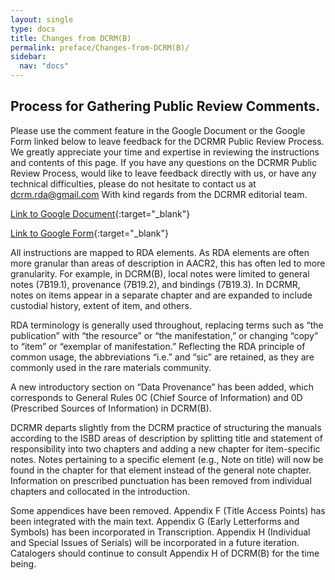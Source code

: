 ```yaml
---
layout: single
type: docs
title: Changes from DCRM(B)
permalink: preface/Changes-from-DCRM(B)/
sidebar:
  nav: "docs"
---
```


## Process for Gathering Public Review Comments.
Please use the comment feature in the Google Document or the Google Form linked below to leave feedback for the DCRMR Public Review Process.  We greatly appreciate your time and expertise in reviewing the instructions and contents of this page.  If you have any questions on the DCRMR Public Review Process, would like to leave feedback directly with us, or have any technical difficulties, please do not hesitate to contact us at dcrm.rda@gmail.com  With kind regards from the DCRMR editorial team.

[Link to Google Document](https://docs.google.com/document/d/1E_En8aTWkr59Z2oqgHlC__khIgmKUO2uG_vY6MmxEfA/edit){:target="_blank"}

[Link to Google Form](https://docs.google.com/forms/d/e/1FAIpQLSdNtJkbY1mngdTcvCoB7zZcpaIuuKHvlbyiidP-QunDy14VcQ/viewform){:target="_blank"}

All instructions are mapped to RDA elements. As RDA elements are often more granular than areas of description in AACR2, this has often led to more granularity. For example, in DCRM(B), local notes were limited to general notes (7B19.1), provenance (7B19.2), and bindings (7B19.3). In DCRMR, notes on items appear in a separate chapter and are expanded to include custodial history, extent of item, and others. 

RDA terminology is generally used throughout, replacing terms such as “the publication” with “the resource” or “the manifestation,” or changing “copy” to “item” or “exemplar of manifestation.” Reflecting the RDA principle of common usage, the abbreviations “i.e.” and “sic” are retained, as they are commonly used in the rare materials community.

A new introductory section on “Data Provenance” has been added, which corresponds to General Rules 0C (Chief Source of Information) and 0D (Prescribed Sources of Information) in DCRM(B). 

DCRMR departs slightly from the DCRM practice of structuring the manuals according to the ISBD areas of description by splitting title and statement of responsibility into two chapters and adding a new chapter for item-specific notes. Notes pertaining to a specific element (e.g., Note on title) will now be found in the chapter for that element instead of the general note chapter. Information on prescribed punctuation has been removed from individual chapters and collocated in the introduction.

Some appendices have been removed. Appendix F (Title Access Points) has been integrated with the main text. Appendix G (Early Letterforms and Symbols) has been incorporated in Transcription. Appendix H (Individual and Special Issues of Serials) will be incorporated in a future iteration. Catalogers should continue to consult Appendix H of DCRM(B) for the time being.